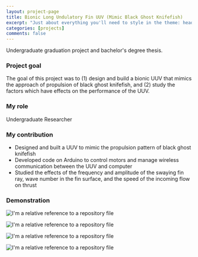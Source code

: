 ```yaml
---
layout: project-page
title: Bionic Long Undulatory Fin UUV (Mimic Black Ghost Knifefish)
excerpt: "Just about everything you'll need to style in the theme: headings, paragraphs, blockquotes, tables, code blocks, and more."
categories: [projects]
comments: false
---
```


Undergraduate graduation project and bachelor's degree thesis.

### Project goal
The goal of this project was to (1) design and build a bionic UUV that mimics the approach of propulsion of black ghost knifefish, and (2) study the factors which have effects on the performance of the UUV.
### My role
Undergraduate Researcher
### My contribution
* Designed and built a UUV to mimic the propulsion pattern of black ghost knifefish
* Developed code on Arduino to control motors and manage wireless communication between the UUV and computer
* Studied the effects of the frequency and amplitude of the swaying fin ray, wave number in the fin surface, and the speed of the incoming flow on thrust

### Demonstration          
![I'm a relative reference to a repository file](../../Pics/long_undulatory_fin/nature_knifefish.jpg)

![I'm a relative reference to a repository file](../../Pics/long_undulatory_fin/final_simulation011.gif)

![I'm a relative reference to a repository file](../../Pics/long_undulatory_fin/forward.gif)

![I'm a relative reference to a repository file](../../Pics/long_undulatory_fin/exp.gif)
